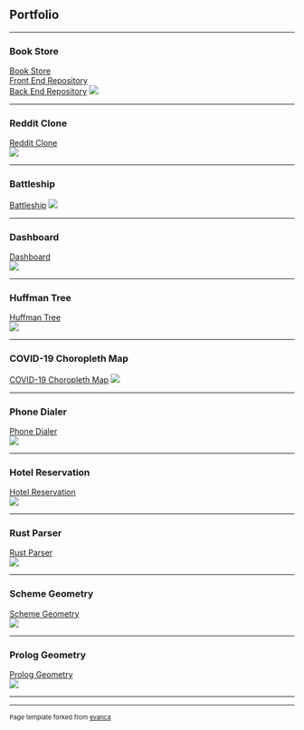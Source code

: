 ## Portfolio

---

### Book Store

[Book Store](https://csc3221-final-project-frontend.herokuapp.com/extra_credit)
<br>
<a href="https://github.com/andrewwmclain/CSC3221_Final_Project_Front_End"> Front End Repository</a>
<br>
<a href="https://github.com/andrewwmclain/CSC3221_Final_Project_Back_End"> Back End Repository</a>
<img src="images/frontEnd1.png?raw=true"/>

---

### Reddit Clone

[Reddit Clone](https://github.com/andrewwmclain/reddit_on_rails)
<br>
<img src="images/2qy7unjo2j331.png?raw=true"/>

---

### Battleship

[Battleship](https://github.com/andrewwmclain/battleship_v3)
<img src="images/image2.png?raw=true"/>

---

### Dashboard

[Dashboard](https://github.com/andrewwmclain/dashboard)
<br>
<img src="images/dashboardScreenshot.png?raw=true"/>

---

### Huffman Tree

[Huffman Tree](https://github.com/andrewwmclain/huffmantree)
<br>
<img src="images/huffmantree.PNG?raw=true"/>

---

### COVID-19 Choropleth Map

[COVID-19 Choropleth Map](https://github.com/andrewwmclain/R-Covid-Map)
<img src="images/covidmap.png?raw=true"/>

---

### Phone Dialer

[Phone Dialer](https://github.com/andrewwmclain/phonedialer)
<br>
<img src="images/phoneApp7.png?raw=true"/>

---

### Hotel Reservation

[Hotel Reservation](https://github.com/andrewwmclain/QtReservation)
<br>
<img src="images/reservation4.png?raw=true"/>

---

### Rust Parser

[Rust Parser](https://github.com/andrewwmclain/rust_parser)
<br>
<img src="images/rustparser.PNG?raw=true"/>

---

### Scheme Geometry

[Scheme Geometry](https://github.com/andrewwmclain/scheme-geometry)
<br>
<img src="images/scheme.PNG?raw=true"/>

---

### Prolog Geometry

[Prolog Geometry](https://github.com/andrewwmclain/prolog-geometry)
<br>
<img src="images/prolog.PNG?raw=true"/>

---


---
<p style="font-size:11px">Page template forked from <a href="https://github.com/evanca/quick-portfolio">evanca</a></p>
<!-- Remove above link if you don't want to attibute -->
